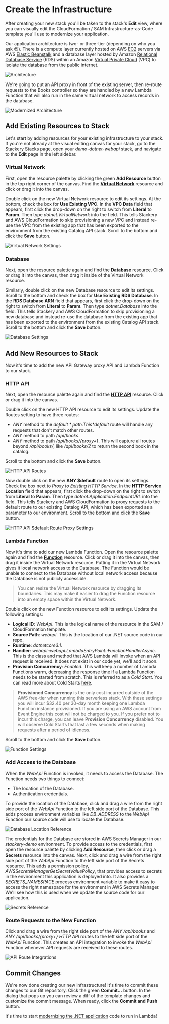 # Create the Infrastructure
After creating your new stack you'll be taken to the stack's **Edit** view, where you can visually edit the CloudFormation / SAM Infrastructure-as-Code template you'll use to modernize your application.

Our application architecture is two- or three-tier (depending on who you ask :wink:). There is a compute layer currently hosted on AWS [EC2](https://aws.amazon.com/ec2/) servers via AWS [Elastic Beanstalk](https://aws.amazon.com/elasticbeanstalk/) and a database layer hosted by Amazon [Relational Database Service](https://aws.amazon.com/rds/) (RDS) within an Amazon [Virtual Private Cloud](https://aws.amazon.com/vpc/) (VPC) to isolate the database from the public internet.

![Architecture](./architecture.png)

We're going to put an API proxy in front of the existing server, then re-route requests to the Books controller so they are handled by a new Lambda Function that will also run in the same virtual network to access records in the database.

![Modernized Architecture](./modernized-architecture.png)

## Add Existing Resources to Stack
Let's start by adding resources for your existing infrastructure to your stack. If you're not already at the visual editing canvas for your stack, go to the Stackery [Stacks](https://app.stackery.io/stacks) page, open your *demo-dotnet-webapi* stack, and navigate to the **Edit** page in the left sidebar.

### Virtual Network
First, open the resource palette by clicking the green **Add Resource** button in the top right corner of the canvas. Find the **[Virtual Network](https://docs.stackery.io/docs/api/nodes/VirtualNetwork)** resource and click or drag it into the canvas.

Double click on the new Virtual Network resource to edit its settings. At the bottom, check the box for **Use Existing VPC**. In the **VPC Data** field that appears, first click the drop-down on the right to switch from **Literal** to **Param**. Then type *dotnet.VirtualNetwork* into the field. This tells Stackery and AWS CloudFormation to skip provisioning a new VPC and instead re-use the VPC from the existing app that has been exported to the environment from the existing Catalog API stack. Scroll to the bottom and click the **Save** button.

![Virtual Network Settings](./vpc.png)

### Database
Next, open the resource palette again and find the **[Database](https://docs.stackery.io/docs/api/nodes/Database)** resource. Click or drag it into the canvas, then drag it inside of the Virtual Network resource.

Similarly, double click on the new Database resource to edit its settings. Scroll to the bottom and check the box for **Use Existing RDS Database**. In the **RDS Database ARN** field that appears, first click the drop-down on the right to switch from **Literal** to **Param**. Then type *dotnet.Database* into the field. This tells Stackery and AWS CloudFormation to skip provisioning a new database and instead re-use the database from the existing app that has been exported to the environment from the existing Catalog API stack. Scroll to the bottom and click the **Save** button.

![Database Settings](./database.png)

## Add New Resources to Stack
Now it's time to add the new API Gateway proxy API and Lambda Function to our stack.

### HTTP API
Next, open the resource palette again and find the **[HTTP API](https://docs.stackery.io/docs/api/nodes/HttpApi)** resource. Click or drag it into the canvas.

Double click on the new HTTP API resource to edit its settings. Update the Routes setting to have three routes:
* *ANY* method to the *$default* path. This *$default* route will handle any requests that don't match other routes.
* *ANY* method to path */api/books*.
* *ANY* method to path */api/books/{proxy+}*. This will capture all routes beyond */api/books/*, like */api/books/2* to return the second book in the catalog.

Scroll to the bottom and click the **Save** button.

![HTTP API Routes](./routes.png)

Now double click on the new **ANY $default** route to open its settings. Check the box next to *Proxy to Existing HTTP Service*. In the **HTTP Service Location** field that appears, first click the drop-down on the right to switch from **Literal** to **Param**. Then type *dotnet.Application.EndpointURL* into the field. This tells Stackery and AWS CloudFormation to proxy requests to the default route to our existing Catalog API, which has been exported as a parameter to our environment. Scroll to the bottom and click the **Save** button.

![HTTP API $default Route Proxy Settings](./default-route-proxy.png)

### Lambda Function
Now it's time to add our new Lambda Function. Open the resource palette again and find the **[Function](https://docs.stackery.io/docs/api/nodes/Function)** resource. Click or drag it into the canvas, then drag it inside the Virtual Network resource. Putting it in the Virtual Network gives it local network access to the Database. The Function would be unable to connect to the Database without local network access because the Database is not publicly accessible.

> You can resize the Virtual Network resource by dragging its boundaries. This may make it easier to drag the Function resource into an empty space within the Virtual Network.

Double click on the new Function resource to edit its settings. Update the following settings:
* **Logical ID**: *WebApi*. This is the logical name of the resource in the SAM / CloudFormation template.
* **Source Path**: *webapi*. This is the location of our .NET source code in our repo.
* **Runtime**: *dotnetcore3.1*.
* **Handler**: *webapi::webapi.LambdaEntryPoint::FunctionHandlerAsync*. This is the class and method that AWS Lambda will invoke when an API request is received. It does not exist in our code yet, we'll add it soon.
* **Provision Concurrency**: *Enabled*. This will keep a number of Lambda Functions warm, decreasing the response time if a Lambda Function needs to be started from scratch. This is referred to as a *Cold Start*. You can read more about Cold Starts [here](https://mikhail.io/serverless/coldstarts/aws/).

> **Provisioned Concurrency** is the only cost incurred outside of the AWS free-tier when running this serverless stack. With these settings you will incur $32.40 per 30-day month keeping one Lambda Function instance provisioned. If you are using an AWS account from Event Engine this cost will not be charged to you. If you prefer not to incur this charge, you can leave **Provision Concurrency** disabled. You will observe Cold Starts that last a few seconds when making requests after a period of idleness.

Scroll to the bottom and click the **Save** button.

![Function Settings](function.png)

### Add Access to the Database
When the *WebApi* Function is invoked, it needs to access the Database. The Function needs two things to connect:
* The location of the Database.
* Authentication credentials.

To provide the location of the Database, click and drag a wire from the right side port of the *WebApi* Function to the left side port of the Database. This adds process environment variables like *DB_ADDRESS* to the *WebApi* Function our source code will use to locate the Database.

![Database Location Reference](database-reference.png)

The credentials for the Database are stored in AWS Secrets Manager in our *stackery-demo* environment. To provide access to the credentials, first open the resource palette by clicking **Add Resource**, then click or drag a **Secrets** resource into the canvas. Next, click and drag a wire from the right side port of the *WebApi* Function to the left side port of the Secrets resource. This adds a permission policy, *AWSSecretsManagerGetSecretValuePolicy*, that provides access to secrets in the environment this application is deployed into. It also provides a *SECRETS_NAMESPACE* process environment variable to make it easy to access the right namespace for the environment in AWS Secrets Manager. We'll see how this is used when we update the source code for our application.

![Secrets Reference](secrets-reference.png)

### Route Requests to the New Function
Click and drag a wire from the right side port of the *ANY /api/books* and *ANY /api/books/{proxy+}* *HTTP API* routes to the left side port of the *WebApi* Function. This creates an API integration to invoke the *WebApi* Function whenever API requests are received to these routes.

![API Route Integrations](integrations.png)

## Commit Changes
We're now done creating our new infrastructure! It's time to commit these changes to our Git repository. Click the green **Commit...** button. In the dialog that pops up you can review a diff of the template changes and customize the commit message. When ready, click the **Commit and Push** button.

It's time to start [modernizing the .NET application](../3-modernize-application/README.md) code to run in Lambda!